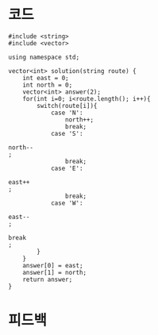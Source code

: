 # 코드

    #include <string>
    #include <vector>

    using namespace std;

    vector<int> solution(string route) {
        int east = 0;
        int north = 0;
        vector<int> answer(2);
        for(int i=0; i<route.length(); i++){
            switch(route[i]){
                case 'N':
                    north++;
                    break;
                case 'S':
                    
    north--
    ;
                    break;
                case 'E':
                    
    east++
    ;
                    break;
                case 'W':
                    
    east--
    ;
                    
    break
    ;
            }
        }
        answer[0] = east;
        answer[1] = north;
        return answer;
    }

# 피드백


